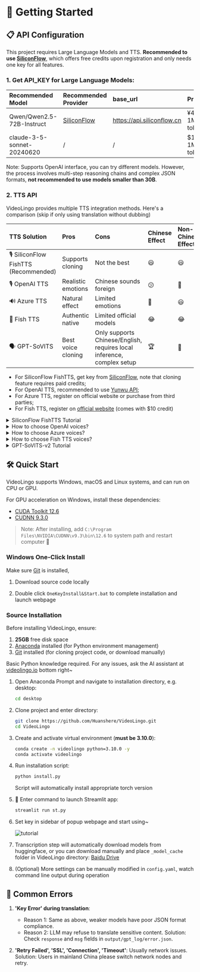 # 🚀 Getting Started

## 📋 API Configuration
This project requires Large Language Models and TTS. **Recommended to use [SiliconFlow](https://cloud.siliconflow.cn/i/ttKDEsxE)**, which offers free credits upon registration and only needs one key for all features.

### 1. **Get API_KEY for Large Language Models**:

| Recommended Model | Recommended Provider | base_url | Price | Effect |
|:-----|:---------|:---------|:-----|:---------|
| Qwen/Qwen2.5-72B-Instruct | [SiliconFlow](https://cloud.siliconflow.cn/i/ttKDEsxE) | https://api.siliconflow.cn | ¥4 / 1M tokens | 😃 |
| claude-3-5-sonnet-20240620 | / | / | $15 / 1M tokens | 🤩 |

Note: Supports OpenAI interface, you can try different models. However, the process involves multi-step reasoning chains and complex JSON formats, **not recommended to use models smaller than 30B**.

### 2. **TTS API**
VideoLingo provides multiple TTS integration methods. Here's a comparison (skip if only using translation without dubbing)

| TTS Solution | Pros | Cons | Chinese Effect | Non-Chinese Effect |
|:---------|:-----|:-----|:---------|:-----------|
| 🎙️ SiliconFlow FishTTS (Recommended) | Supports cloning | Not the best | 😃 | 😃 |
| 🎙️ OpenAI TTS | Realistic emotions | Chinese sounds foreign | 😕 | 🤩 |
| 🔊 Azure TTS | Natural effect | Limited emotions | 🤩 | 😃 |
| 🎤 Fish TTS | Authentic native | Limited official models | 😂 | 😂 |
| 🗣️ GPT-SoVITS | Best voice cloning | Only supports Chinese/English, requires local inference, complex setup | 🏆 | 🚫 |

- For SiliconFlow FishTTS, get key from [SiliconFlow](https://cloud.siliconflow.cn/i/ttKDEsxE), note that cloning feature requires paid credits;
- For OpenAI TTS, recommended to use [Yunwu API](https://yunwu.zeabur.app/register?aff=TXMB);
- For Azure TTS, register on official website or purchase from third parties;
- For Fish TTS, register on [official website](https://fish.audio/en/go-api/) (comes with $10 credit)

<details>
<summary>SiliconFlow FishTTS Tutorial</summary>

Currently supports 3 modes:

1. `preset`: Uses fixed voice, can preview on [Official Playground](https://cloud.siliconflow.cn/playground/text-to-speech/17885302608), default is `anna`.
2. `clone(stable)`: Corresponds to fishtts api's `custom`, uses voice from uploaded audio, automatically samples first 10 seconds of video for voice, more stable.
3. `clone(dynamic)`: Corresponds to fishtts api's `dynamic`, uses each sentence as reference audio during TTS, may have inconsistent voice but better effect.

</details>

<details>
<summary>How to choose OpenAI voices?</summary>

Voice list can be found on the [official website](https://platform.openai.com/docs/guides/text-to-speech/voice-options), such as `alloy`, `echo`, `nova`, etc. Modify `openai_tts.voice` in `config.yaml`.

</details>
<details>
<summary>How to choose Azure voices?</summary>

Recommended to try voices in the [online demo](https://speech.microsoft.com/portal/voicegallery). You can find the voice code in the code on the right, e.g. `zh-CN-XiaoxiaoMultilingualNeural`

</details>

<details>
<summary>How to choose Fish TTS voices?</summary>

Go to the [official website](https://fish.audio/en/) to listen and choose voices. Find the voice code in the URL, e.g. Dingzhen is `54a5170264694bfc8e9ad98df7bd89c3`. Popular voices are already added in `config.yaml`. To use other voices, modify the `fish_tts.character_id_dict` dictionary in `config.yaml`.

</details>

<details>
<summary>GPT-SoVITS-v2 Tutorial</summary>

1. Check requirements and download the package from [official Yuque docs](https://www.yuque.com/baicaigongchang1145haoyuangong/ib3g1e/dkxgpiy9zb96hob4#KTvnO).

2. Place `GPT-SoVITS-v2-xxx` and `VideoLingo` in the same directory. **Note they should be parallel folders.**

3. Choose one of the following ways to configure the model:

   a. Self-trained model:
   - After training, `tts_infer.yaml` under `GPT-SoVITS-v2-xxx\GPT_SoVITS\configs` will have your model path auto-filled. Copy and rename it to `your_preferred_english_character_name.yaml`
   - In the same directory as the `yaml` file, place reference audio named `your_preferred_english_character_name_reference_audio_text.wav` or `.mp3`, e.g. `Huanyuv2_Hello, this is a test audio.wav`
   - In VideoLingo's sidebar, set `GPT-SoVITS Character` to `your_preferred_english_character_name`.

   b. Use pre-trained model:
   - Download my model from [here](https://vip.123pan.cn/1817874751/8137723), extract and overwrite to `GPT-SoVITS-v2-xxx`.
   - Set `GPT-SoVITS Character` to `Huanyuv2`.

   c. Use other trained models:
   - Place `xxx.ckpt` in `GPT_weights_v2` folder and `xxx.pth` in `SoVITS_weights_v2` folder.
   - Following method a, rename `tts_infer.yaml` and modify `t2s_weights_path` and `vits_weights_path` under `custom` to point to your models, e.g.:
  
      ```yaml
      # Example config for method b:
      t2s_weights_path: GPT_weights_v2/Huanyu_v2-e10.ckpt
      version: v2
      vits_weights_path: SoVITS_weights_v2/Huanyu_v2_e10_s150.pth
      ```
   - Following method a, place reference audio in the same directory as the `yaml` file, named `your_preferred_english_character_name_reference_audio_text.wav` or `.mp3`, e.g. `Huanyuv2_Hello, this is a test audio.wav`. The program will auto-detect and use it.
   - ⚠️ Warning: **Please use English for `character_name`** to avoid errors. `reference_audio_text` can be in Chinese. Currently in beta, may produce errors.


   ```
   # Expected directory structure:
   .
   ├── VideoLingo
   │   └── ...
   └── GPT-SoVITS-v2-xxx
       ├── GPT_SoVITS
       │   └── configs
       │       ├── tts_infer.yaml
       │       ├── your_preferred_english_character_name.yaml
       │       └── your_preferred_english_character_name_reference_audio_text.wav
       ├── GPT_weights_v2
       │   └── [your GPT model file]
       └── SoVITS_weights_v2
           └── [your SoVITS model file]
   ```
        
After configuration, select `Reference Audio Mode` in the sidebar (see Yuque docs for details). During dubbing, VideoLingo will automatically open GPT-SoVITS inference API port in the command line, which can be closed manually after completion. Note that stability depends on the base model chosen.</details>

## 🛠️ Quick Start

VideoLingo supports Windows, macOS and Linux systems, and can run on CPU or GPU.

For GPU acceleration on Windows, install these dependencies:

- [CUDA Toolkit 12.6](https://developer.download.nvidia.com/compute/cuda/12.6.0/local_installers/cuda_12.6.0_560.76_windows.exe)
- [CUDNN 9.3.0](https://developer.download.nvidia.com/compute/cudnn/9.3.0/local_installers/cudnn_9.3.0_windows.exe)

> Note: After installing, add `C:\Program Files\NVIDIA\CUDNN\v9.3\bin\12.6` to system path and restart computer 🔄

### Windows One-Click Install

Make sure [Git](https://git-scm.com/downloads) is installed,

1. Download source code locally

2. Double click `OneKeyInstall&Start.bat` to complete installation and launch webpage

### Source Installation

Before installing VideoLingo, ensure:
1. **25GB** free disk space
2. [Anaconda](https://www.anaconda.com/download) installed (for Python environment management)
3. [Git](https://git-scm.com/downloads) installed (for cloning project code, or download manually)

Basic Python knowledge required. For any issues, ask the AI assistant at [videolingo.io](https://videolingo.io) bottom right~

1. Open Anaconda Prompt and navigate to installation directory, e.g. desktop:
   ```bash
   cd desktop
   ```

2. Clone project and enter directory:
   ```bash
   git clone https://github.com/Huanshere/VideoLingo.git
   cd VideoLingo
   ```

3. Create and activate virtual environment (**must be 3.10.0**):
   ```bash
   conda create -n videolingo python=3.10.0 -y
   conda activate videolingo
   ```

4. Run installation script:
   ```bash
   python install.py
   ```
   Script will automatically install appropriate torch version

5. 🎉 Enter command to launch Streamlit app:
   ```bash
   streamlit run st.py
   ```

6. Set key in sidebar of popup webpage and start using~

   ![tutorial](https://github.com/user-attachments/assets/983ba58b-5ae3-4132-90f5-6d48801465dd)

7. Transcription step will automatically download models from huggingface, or you can download manually and place `_model_cache` folder in VideoLingo directory: [Baidu Drive](https://pan.baidu.com/s/1Igo_FvFV4Xcb8tSYT0ktpA?pwd=e1c7)

8. (Optional) More settings can be manually modified in `config.yaml`, watch command line output during operation

## 🚨 Common Errors

1. **'Key Error' during translation**: 
   - Reason 1: Same as above, weaker models have poor JSON format compliance.
   - Reason 2: LLM may refuse to translate sensitive content.
   Solution: Check `response` and `msg` fields in `output/gpt_log/error.json`.

2. **'Retry Failed', 'SSL', 'Connection', 'Timeout'**: Usually network issues. Solution: Users in mainland China please switch network nodes and retry.

